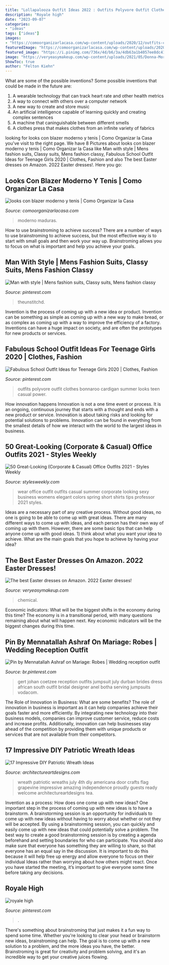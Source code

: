 ```yaml
---
title: "Lollapalooza Outfit Ideas 2022 : Outfits Polyvore Outfit Clothes Bonnaroo Cardigan Summer Looks Teen Casual Power"
description: "Royale high"
date: "2023-09-07"
categories:
- "ideas"
tags: ["ideas"]
images:
- "https://comoorganizarlacasa.com/wp-content/uploads/2020/12/outfits-con-blazer-negro-y-tenis-3.jpg"
featuredImage: "https://comoorganizarlacasa.com/wp-content/uploads/2020/12/outfits-con-blazer-negro-y-tenis-3.jpg"
featured_image: "https://i.pinimg.com/736x/4d/b6/3a/4db63a1b4057ee8dc41545e1380742f5.jpg"
image: "https://veryeasymakeup.com/wp-content/uploads/2021/05/Donna-Morgan-Chemical-Lace-Spaghetti-Strap-Dress.jpg"
ShowToc: true
author: "Felton Kiehn"
---
```



What are some of the possible inventions?
Some possible inventions that could be made in the future are: 
1. A wearable technology that can track heart rate and other health metrics 
2. A way to connect with others over a computer network 
3. A new way to create and store music 
4. An artificial intelligence capable of learning quickly and creating complex sentences 
5. A machine that caninguishable between different smells 
6. A clothes press that makes clothes from an infinite variety of fabrics 

	

		
looking for looks con blazer moderno y tenis | Como Organizar la Casa you've visit to the right page. We have 8 Pictures about looks con blazer moderno y tenis | Como Organizar la Casa like Man with style | Mens fashion suits, Classy suits, Mens fashion classy, Fabulous School Outfit Ideas for Teenage Girls 2020 | Clothes, Fashion and also The best Easter dresses on Amazon. 2022 Easter dresses!. Here you go:
		
    
## Looks Con Blazer Moderno Y Tenis | Como Organizar La Casa

<img loading=lazy src="https://comoorganizarlacasa.com/wp-content/uploads/2020/12/outfits-con-blazer-negro-y-tenis-3.jpg" onerror="this.onerror=null;this.src='https://tse3.mm.bing.net/th?id=OIP.xBD5BPj0F_TRCLfr9HBzsAHaK3&amp;pid=15.1';" alt="looks con blazer moderno y tenis | Como Organizar la Casa">

_Source: comoorganizarlacasa.com_

>moderno maduras. 

	

How to use brainstroming to achieve success?
There are a number of ways to use brainstroming to achieve success, but the most effective way is to start with small goals and then work your way up. Brainstroming allows you to focus on what is important and help you achieve your goals.

    
## Man With Style | Mens Fashion Suits, Classy Suits, Mens Fashion Classy

<img loading=lazy src="https://i.pinimg.com/736x/4d/b6/3a/4db63a1b4057ee8dc41545e1380742f5.jpg" onerror="this.onerror=null;this.src='https://tse3.mm.bing.net/th?id=OIP.pT5Iz6-ZIwPgvcMF6Tt5tgHaPp&amp;pid=15.1';" alt="Man with style | Mens fashion suits, Classy suits, Mens fashion classy">

_Source: pinterest.com_

>theunstitchd. 

	

Invention is the process of coming up with a new idea or product. Invention can be something as simple as coming up with a new way to make bread, or as complex as coming up with a way to improve the efficiency of a factory. Inventions can have a huge impact on society, and are often the prototypes for new products or services.

    
## Fabulous School Outfit Ideas For Teenage Girls 2020 | Clothes, Fashion

<img loading=lazy src="https://i.pinimg.com/736x/dd/64/28/dd6428ceefba1bffb70ecd95895bc2a4.jpg" onerror="this.onerror=null;this.src='https://tse3.mm.bing.net/th?id=OIP.to0mUwGUeYYQmqLspiSWPgHaJU&amp;pid=15.1';" alt="Fabulous School Outfit Ideas for Teenage Girls 2020 | Clothes, Fashion">

_Source: pinterest.com_

>outfits polyvore outfit clothes bonnaroo cardigan summer looks teen casual power. 

	

How innovation happens
Innovation is not a one time event or process. It is an ongoing, continuous journey that starts with a thought and ends with a new product or service. Innovation is about taking risks and looking for potential solutions to problems. Innovation can be found in everything from the smallest details of how we interact with the world to the largest ideas in business.

    
## 50 Great-Looking (Corporate &amp; Casual) Office Outfits 2021 - Styles Weekly

<img loading=lazy src="https://stylesweekly.com/wp-content/uploads/2018/01/50-great-looking-corporate-and-casual-work-outfits-for-women-12.jpg" onerror="this.onerror=null;this.src='https://tse1.mm.bing.net/th?id=OIP.azf68UwjZfh0d1CCR6soBQHaKA&amp;pid=15.1';" alt="50 Great-Looking (Corporate &amp; Casual) Office Outfits 2021 - Styles Weekly">

_Source: stylesweekly.com_

>wear office outfit outfits casual summer corporate looking sexy business womens elegant colors spring short shirts tips professor 2021 styles. 

	

Ideas are a necessary part of any creative process. Without good ideas, no one is going to be able to come up with great ideas. There are many different ways to come up with ideas, and each person has their own way of coming up with them. However, there are some basic tips that can help anyone come up with good ideas. 1) think about what you want your idea to achieve. What are the main goals that you hope to achieve by having your idea?

    
## The Best Easter Dresses On Amazon. 2022 Easter Dresses!

<img loading=lazy src="https://veryeasymakeup.com/wp-content/uploads/2021/05/Donna-Morgan-Chemical-Lace-Spaghetti-Strap-Dress.jpg" onerror="this.onerror=null;this.src='https://tse4.mm.bing.net/th?id=OIP.mCbupNeNj06ny5BRlVehLQHaKC&amp;pid=15.1';" alt="The best Easter dresses on Amazon. 2022 Easter dresses!">

_Source: veryeasymakeup.com_

>chemical. 

	

Economic indicators: What will be the biggest shifts in the economy during this time?
The economy is in a transitional period, with many questions remaining about what will happen next. Key economic indicators will be the biggest changes during this time.

    
## Pin By Mennatallah Ashraf On Mariage: Robes | Wedding Reception Outfit

<img loading=lazy src="https://i.pinimg.com/736x/f9/f9/25/f9f925f76f438b40776a73161224851c.jpg" onerror="this.onerror=null;this.src='https://tse4.mm.bing.net/th?id=OIP.RO1MLTbQuMCGl2CZ2scDxgHaJP&amp;pid=15.1';" alt="Pin by Mennatallah Ashraf on Mariage: Robes | Wedding reception outfit">

_Source: br.pinterest.com_

>gert johan coetzee reception outfits jumpsuit july durban brides dress african south outfit bridal designer anel botha serving jumpsuits vodacom. 

	

The Role of Innovation in Business: What are some benefits?
The role of innovation in business is important as it can help companies achieve their goals faster and more efficiently. By integrating new technology into their business models, companies can improve customer service, reduce costs and increase profits. Additionally, innovation can help businesses stay ahead of the competition by providing them with unique products or services that are not available from their competitors.

    
## 17 Impressive DIY Patriotic Wreath Ideas

<img loading=lazy src="https://www.architectureartdesigns.com/wp-content/uploads/2015/06/1222-630x791.jpg" onerror="this.onerror=null;this.src='https://tse1.mm.bing.net/th?id=OIP.97l7F2TqREJvamN36PXzIgHaJT&amp;pid=15.1';" alt="17 Impressive DIY Patriotic Wreath Ideas">

_Source: architectureartdesigns.com_

>wreath patriotic wreaths july 4th diy americana door crafts flag grapevine impressive amazing independence proudly guests ready welcome architectureartdesigns tea. 

	

Invention as a process: How does one come up with new ideas?
One important step in the process of coming up with new ideas is to have a brainstorm. A brainstorming session is an opportunity for individuals to come up with new ideas without having to worry about whether or not they will be accepted. By using a brainstorming session, you can quickly and easily come up with new ideas that could potentially solve a problem. 
The best way to create a good brainstorming session is by creating a agenda beforehand and setting boundaries for who can participate. You should also make sure that everyone has something they are willing to share, so that everyone has an equal say in the discussion. It is important to do this because it will help free up energy and allow everyone to focus on their individual Ideas rather than worrying about how others might react. Once you have started the meeting, it’s important to give everyone some time before taking any decisions.

    
## Royale High

<img loading=lazy src="https://i.pinimg.com/736x/05/4f/6c/054f6c14e16ebb4d4580c9a5cfa87659.jpg" onerror="this.onerror=null;this.src='https://tse2.mm.bing.net/th?id=OIP.Y8BZcvpymc5L8AUtCxhVewHaHQ&amp;pid=15.1';" alt="royale high">

_Source: pinterest.com_

>. 

	

There's something about brainstroming that just makes it a fun way to spend some time. Whether you're looking to clear your head or brainstorm new ideas, brainstroming can help. The goal is to come up with a new solution to a problem, and the more ideas you have, the better. Brainstroming is great for creativity and problem solving, and it's an incredible way to get your creative juices flowing.

